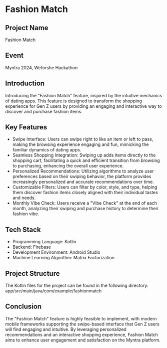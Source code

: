 
# Fashion Match

## Project Name
Fashion Match

## Event
Myntra 2024, Weforshe Hackathon

## Introduction
Introducing the "Fashion Match" feature, inspired by the intuitive mechanics of dating apps. This feature is designed to transform the shopping experience for Gen Z users by providing an engaging and interactive way to discover and purchase fashion items.

## Key Features
- Swipe Interface: Users can swipe right to like an item or left to pass, making the browsing experience engaging and fun, mimicking the familiar dynamics of dating apps.
- Seamless Shopping Integration: Swiping up adds items directly to the shopping cart, facilitating a quick and efficient transition from browsing to purchasing, enhancing the overall user experience.
- Personalized Recommendations: Utilizing algorithms to analyze user preferences based on their swiping behavior, the platform provides increasingly personalized and accurate recommendations over time.
- Customizable Filters: Users can filter by color, style, and type, helping them discover fashion items closely aligned with their individual tastes and needs.
- Monthly Vibe Check: Users receive a "Vibe Check" at the end of each month, analyzing their swiping and purchase history to determine their fashion vibe.

## Tech Stack
- Programming Language: Kotlin
- Backend: Firebase
- Development Environment: Android Studio
- Machine Learning Algorithm: Matrix Factorization

## Project Structure
The Kotlin files for the project can be found in the following directory:
app/src/main/java/com/example/fashionmatch

## Conclusion
The "Fashion Match" feature is highly feasible to implement, with modern mobile frameworks supporting the swipe-based interface that Gen Z users will find engaging and intuitive. By leveraging personalized recommendations and an interactive shopping experience, Fashion Match aims to enhance user engagement and satisfaction on the Myntra platform.

